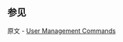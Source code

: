 ## 参见

原文 - [User Management Commands]( https://docs.mongodb.com/manual/reference/command/nav-user-management/ )

